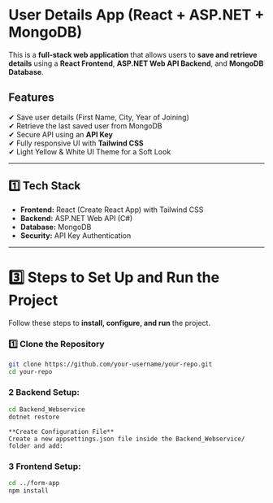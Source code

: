 # User Details App (React + ASP.NET + MongoDB)

This is a **full-stack web application** that allows users to **save and retrieve details** using a **React Frontend**, **ASP.NET Web API Backend**, and **MongoDB Database**.

## **Features**
✔ Save user details (First Name, City, Year of Joining)  
✔ Retrieve the last saved user from MongoDB  
✔ Secure API using an **API Key**  
✔ Fully responsive UI with **Tailwind CSS**  
✔ Light Yellow & White UI Theme for a Soft Look  

---

## **1️⃣ Tech Stack**
- **Frontend:** React (Create React App) with Tailwind CSS
- **Backend:** ASP.NET Web API (C#)
- **Database:** MongoDB
- **Security:** API Key Authentication

---

# **3️⃣ Steps to Set Up and Run the Project**
Follow these steps to **install, configure, and run** the project.

### **1️⃣ Clone the Repository**
```sh
git clone https://github.com/your-username/your-repo.git
cd your-repo
```

### 2 **Backend Setup:**

   ```sh
   cd Backend_Webservice
   dotnet restore
   ```
    **Create Configuration File**
    Create a new appsettings.json file inside the Backend_Webservice/ folder and add:

 ### 3 **Frontend Setup:**
   ```sh
   cd ../form-app
   npm install
   ```
